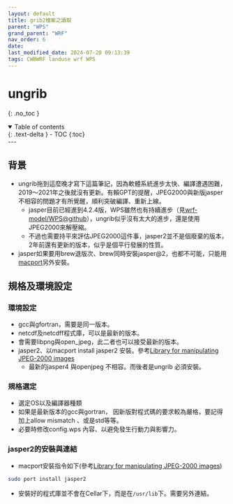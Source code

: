 ```yaml
---
layout: default
title: grib2檔案之讀取
parent: "WPS"
grand_parent: "WRF"
nav_order: 6
date:               
last_modified_date: 2024-07-20 09:13:39
tags: CWBWRF landuse wrf WPS
---
```


# ungrib

{: .no_toc }

<details open markdown="block">
  <summary>
    Table of contents
  </summary>
  {: .text-delta }
- TOC
{:toc}
</details>
---

## 背景

- ungrib拖到這麼晚才寫下這篇筆記，因為軟體系統進步太快、編譯遭遇困難，2019～2021年之後就沒有更新。有賴GPT的提醒，JPEG2000與新版jasper不相容的問題才有所覺醒，順利突破編譯、重新上線。
  - jasper目前已經進到4.2.4版，WPS雖然也有持續進步（見[wrf-model/WPS@github](https://github.com/wrf-model/WPS/tree/master)），ungrib似乎沒有太大的進步，還是使用JPEG2000來解壓縮。
  - 不過也需要持平來評估JPEG2000這件事，jasper2並不是個廢棄的版本，2年前還有更新的版本，似乎是個平行發展的性質。
- jasper如果要用brew退版次、brew同時安裝jasper@2，也都不可能，只能用[macport](https://www.macports.org/)另外安裝。

## 規格及環境設定

### 環境設定

- gcc與gfortran，需要是同一版本。
- netcdf及netcdff程式庫，可以是最新的版本。
- 會需要libpng與open_jpeg，此二者也可以接受最新的版本。
- jasper2、以macport install jasper2 安裝。參考[Library for manipulating JPEG-2000 images](https://ports.macports.org/port/jasper2/)
  - 最新的jasper4 與openjpeg 不相容。而後者是ungrib 必須安裝。

### 規格選定

- 選定OS以及編譯器種類
- 如果是最新版本的gcc與gortran， 因新版對程式碼的要求較為嚴格，要記得加上allow mismatch 、或是std等等。
- 必要時修改config.wps 內容、以避免發生行動力與影響力。

### jasper2的安裝與連結

- macport安裝指令如下(參考[Library for manipulating JPEG-2000 images](https://ports.macports.org/port/jasper2/))

```bash
sudo port install jasper2
```

- 安裝好的程式庫並不會在Cellar下，而是在`/usr/lib`下。需要另外連結。
